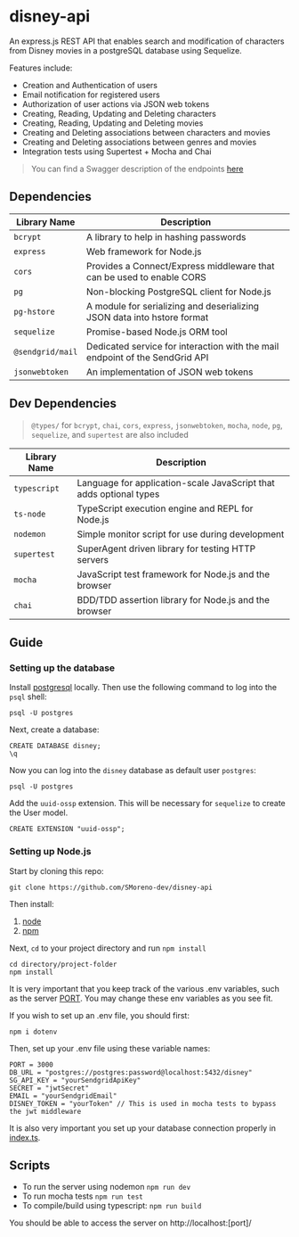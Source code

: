 # disney-api
An express.js REST API that enables search and modification of characters from Disney movies in a postgreSQL database using Sequelize.

Features include:

* Creation and Authentication of users
* Email notification for registered users
* Authorization of user actions via JSON web tokens
* Creating, Reading, Updating and Deleting characters
* Creating, Reading, Updating and Deleting movies
* Creating and Deleting associations between characters and movies
* Creating and Deleting associations between genres and movies
* Integration tests using Supertest + Mocha and Chai

>You can find a Swagger description of the endpoints [here](https://app.swaggerhub.com/apis/SMoreno-dev/disney-api/1.0)

## Dependencies

| Library Name | Description |
| ----------- | ----------- |
|`bcrypt`| A library to help in hashing passwords |
|`express`| Web framework for Node.js |
|`cors`| Provides a Connect/Express middleware that can be used to enable CORS |
|`pg`| 	Non-blocking PostgreSQL client for Node.js |
|`pg-hstore`| A module for serializing and deserializing JSON data into hstore format |
|`sequelize`| Promise-based Node.js ORM tool  |
|`@sendgrid/mail`| Dedicated service for interaction with the mail endpoint of the SendGrid API |
|`jsonwebtoken`| An implementation of JSON web tokens |

## Dev Dependencies

>`@types/` for `bcrypt`, `chai`, `cors`, `express`, `jsonwebtoken`, `mocha`, `node`, `pg`, `sequelize`, and `supertest` are also included

| Library Name | Description |
| ----------- | ----------- |
|`typescript`| Language for application-scale JavaScript that adds optional types |
|`ts-node`| TypeScript execution engine and REPL for Node.js |
|`nodemon`| Simple monitor script for use during development |
|`supertest`| SuperAgent driven library for testing HTTP servers |
|`mocha`| JavaScript test framework for Node.js and the browser |
|`chai`| BDD/TDD assertion library for Node.js and the browser |

## Guide
 
### Setting up the database

Install [postgresql](https://www.postgresql.org/) locally. Then use the following command to log into the `psql` shell:

```
psql -U postgres
```

Next, create a database:

```
CREATE DATABASE disney;
\q
```

Now you can log into the `disney` database as default user `postgres`:

```
psql -U postgres
```

Add the `uuid-ossp` extension. This will be necessary for `sequelize` to create the User model.

```
CREATE EXTENSION "uuid-ossp";
```

### Setting up Node.js

Start by cloning this repo:

```
git clone https://github.com/SMoreno-dev/disney-api
```

Then install:
1. [node](https://nodejs.org/en/)
2. [npm](https://www.npmjs.com/get-npm)

Next, `cd` to your project directory and run `npm install`

```
cd directory/project-folder
npm install
```

It is very important that you keep track of the various .env variables, such as the server [PORT](https://github.com/SMoreno-dev/disney-api/blob/71c4d1b0592281a590fbbfd819e2619a4475a8ce/src/server.ts#L18). You may change these env variables as you see fit.

If you wish to set up an .env file, you should first:

```
npm i dotenv
```

Then, set up your .env file using these variable names:

```
PORT = 3000
DB_URL = "postgres://postgres:password@localhost:5432/disney"
SG_API_KEY = "yourSendgridApiKey"
SECRET = "jwtSecret"
EMAIL = "yourSendgridEmail"
DISNEY_TOKEN = "yourToken" // This is used in mocha tests to bypass the jwt middleware

```


It is also very important you set up your database connection properly in [index.ts](https://github.com/SMoreno-dev/disney-api/blob/71c4d1b0592281a590fbbfd819e2619a4475a8ce/src/sequelize/index.ts#L12).

## Scripts

* To run the server using nodemon `npm run dev`
* To run mocha tests `npm run test`
* To compile/build using typescript: `npm run build`

You should be able to access the server on http://localhost:[port]/


